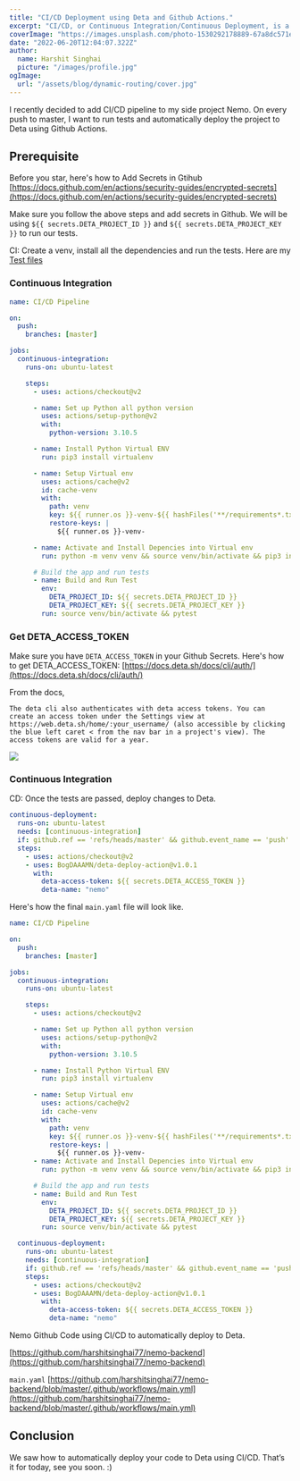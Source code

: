 ```yaml
---
title: "CI/CD Deployment using Deta and Github Actions."
excerpt: "CI/CD, or Continuous Integration/Continuous Deployment, is a software development practice that involves the automated and frequent integration, testing, and deployment of software changes. In this article, we will explore how to use Deta and GitHub Actions to create a CI/CD deployment pipeline, and some of the key benefits and considerations of doing so."
coverImage: "https://images.unsplash.com/photo-1530292178889-67a8dc571e85?ixlib=rb-1.2.1&ixid=MnwxMjA3fDB8MHxwaG90by1wYWdlfHx8fGVufDB8fHx8&auto=format&fit=crop&w=1170&q=80"
date: "2022-06-20T12:04:07.322Z"
author:
  name: Harshit Singhai
  picture: "/images/profile.jpg"
ogImage:
  url: "/assets/blog/dynamic-routing/cover.jpg"
---
```


I recently decided to add CI/CD pipeline to my side project Nemo. On every push to master, I want to run tests and automatically deploy the project to Deta using Github Actions.

## Prerequisite

Before you star, here's how to Add Secrets in Gtihub [https://docs.github.com/en/actions/security-guides/encrypted-secrets](https://docs.github.com/en/actions/security-guides/encrypted-secrets)

Make sure you follow the above steps and add secrets in Github. We will be using `${{ secrets.DETA_PROJECT_ID }}` and `${{ secrets.DETA_PROJECT_KEY }}` to run our tests.

CI: Create a venv, install all the dependencies and run the tests. Here are my [Test files](https://github.com/harshitsinghai77/nemo-backend/blob/master/tests/test_deta.py)

### Continuous Integration

```yaml
name: CI/CD Pipeline

on:
  push:
    branches: [master]

jobs:
  continuous-integration:
    runs-on: ubuntu-latest

    steps:
      - uses: actions/checkout@v2

      - name: Set up Python all python version
        uses: actions/setup-python@v2
        with:
          python-version: 3.10.5

      - name: Install Python Virtual ENV
        run: pip3 install virtualenv

      - name: Setup Virtual env
        uses: actions/cache@v2
        id: cache-venv
        with:
          path: venv
          key: ${{ runner.os }}-venv-${{ hashFiles('**/requirements*.txt') }}
          restore-keys: |
            ${{ runner.os }}-venv-

      - name: Activate and Install Depencies into Virtual env
        run: python -m venv venv && source venv/bin/activate && pip3 install -r requirements.txt && pip3 install pytest

      # Build the app and run tests
      - name: Build and Run Test
        env:
          DETA_PROJECT_ID: ${{ secrets.DETA_PROJECT_ID }}
          DETA_PROJECT_KEY: ${{ secrets.DETA_PROJECT_KEY }}
        run: source venv/bin/activate && pytest
```

### Get DETA_ACCESS_TOKEN

Make sure you have `DETA_ACCESS_TOKEN` in your Github Secrets. Here's how to get DETA_ACCESS_TOKEN: [https://docs.deta.sh/docs/cli/auth/](https://docs.deta.sh/docs/cli/auth/)

From the docs,

`The deta cli also authenticates with deta access tokens. You can create an access token under the Settings view at https://web.deta.sh/home/:your_username/ (also accessible by clicking the blue left caret < from the nav bar in a project's view). The access tokens are valid for a year.`

<img src="https://i.ibb.co/XLnFwxd/deta-access-token.png" />

### Continuous Integration

CD: Once the tests are passed, deploy changes to Deta.

```yaml
continuous-deployment:
  runs-on: ubuntu-latest
  needs: [continuous-integration]
  if: github.ref == 'refs/heads/master' && github.event_name == 'push'
  steps:
    - uses: actions/checkout@v2
    - uses: BogDAAAMN/deta-deploy-action@v1.0.1
      with:
        deta-access-token: ${{ secrets.DETA_ACCESS_TOKEN }}
        deta-name: "nemo"
```

Here's how the final `main.yaml` file will look like.

```yaml
name: CI/CD Pipeline

on:
  push:
    branches: [master]

jobs:
  continuous-integration:
    runs-on: ubuntu-latest

    steps:
      - uses: actions/checkout@v2

      - name: Set up Python all python version
        uses: actions/setup-python@v2
        with:
          python-version: 3.10.5

      - name: Install Python Virtual ENV
        run: pip3 install virtualenv

      - name: Setup Virtual env
        uses: actions/cache@v2
        id: cache-venv
        with:
          path: venv
          key: ${{ runner.os }}-venv-${{ hashFiles('**/requirements*.txt') }}
          restore-keys: |
            ${{ runner.os }}-venv-
      - name: Activate and Install Depencies into Virtual env
        run: python -m venv venv && source venv/bin/activate && pip3 install -r requirements.txt && pip3 install pytest

      # Build the app and run tests
      - name: Build and Run Test
        env:
          DETA_PROJECT_ID: ${{ secrets.DETA_PROJECT_ID }}
          DETA_PROJECT_KEY: ${{ secrets.DETA_PROJECT_KEY }}
        run: source venv/bin/activate && pytest

  continuous-deployment:
    runs-on: ubuntu-latest
    needs: [continuous-integration]
    if: github.ref == 'refs/heads/master' && github.event_name == 'push'
    steps:
      - uses: actions/checkout@v2
      - uses: BogDAAAMN/deta-deploy-action@v1.0.1
        with:
          deta-access-token: ${{ secrets.DETA_ACCESS_TOKEN }}
          deta-name: "nemo"
```

Nemo Github Code using CI/CD to automatically deploy to Deta.

[https://github.com/harshitsinghai77/nemo-backend](https://github.com/harshitsinghai77/nemo-backend)

`main.yaml`
[https://github.com/harshitsinghai77/nemo-backend/blob/master/.github/workflows/main.yml](https://github.com/harshitsinghai77/nemo-backend/blob/master/.github/workflows/main.yml)

## Conclusion

We saw how to automatically deploy your code to Deta using CI/CD. That’s it for today, see you soon. :)
